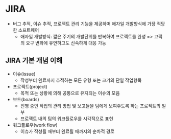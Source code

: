 # JIRA
- 버그 추적, 이슈 추적, 프로젝트 관리 기능을 제공하며 애자일 개발방식에 가장 적당한 소프트웨어
  - 애자일 개발방식: 짧은 주기의 개발단위를 반복하여 프로젝트를 완성 => 고객의 요구 변화에 유연하고도 신속하게 대응 가능

## JIRA 기본 개념 이해
- 이슈(issue)
  - 작성부터 완료까지 추적하는 모든 유형 또는 크기의 단일 작업항목
- 프로젝트(project)
  - 목적 또는 상황에 의해 공통으로 유지되는 이슈의 모음
- 보드(boards)
  - 진행 중인 작업의 관리 방법 및 보고들을 팀에게 보여주도록 하는 프로젝트의 일부
  - 프로젝트 내의 팀의 워크플로우를 시각적으로 표현
- 워크플로우(work flow)
  - 이슈가 작성될 때부터 완료될 때까지의 순차적 경로
